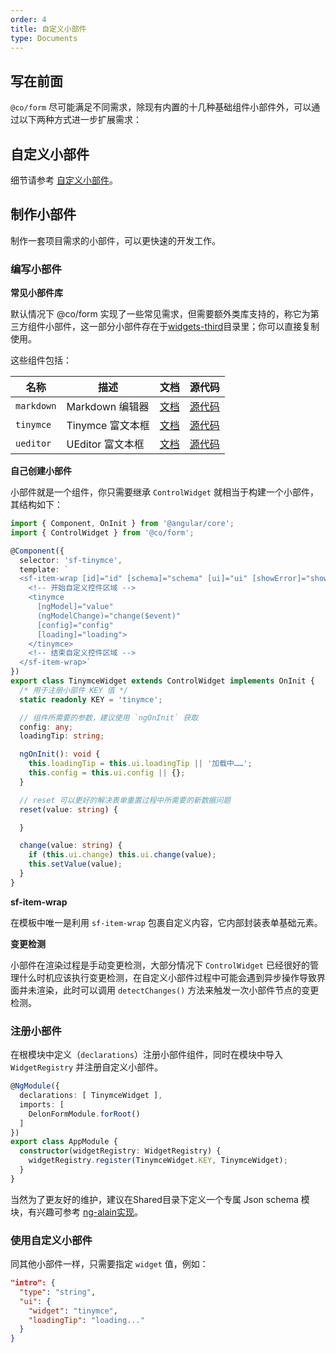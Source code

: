```yaml
---
order: 4
title: 自定义小部件
type: Documents
---
```


## 写在前面

`@co/form` 尽可能满足不同需求，除现有内置的十几种基础组件小部件外，可以通过以下两种方式进一步扩展需求：

## 自定义小部件

细节请参考 [自定义小部件](/form/custom)。

## 制作小部件

制作一套项目需求的小部件，可以更快速的开发工作。

### 编写小部件

**常见小部件库**

默认情况下 @co/form 实现了一些常见需求，但需要额外类库支持的，称它为第三方组件小部件，这一部分小部件存在于[widgets-third](https://github.com/ng-alain/delon/tree/master/packages/form/widgets-third)目录里；你可以直接复制使用。

这些组件包括：

| 名称 | 描述 | 文档 | 源代码 |
| --- | ---- | ---- | ---- |
| `markdown` | Markdown 编辑器 | [文档](/form/markdown) | [源代码](https://github.com/ng-alain/delon/tree/master/packages/form/widgets-third/markdown) |
| `tinymce` | Tinymce 富文本框 | [文档](/form/tinymce) | [源代码](https://github.com/ng-alain/delon/tree/master/packages/form/widgets-third/tinymce) |
| `ueditor` | UEditor 富文本框 | [文档](/form/ueditor) | [源代码](https://github.com/ng-alain/delon/tree/master/packages/form/widgets-third/ueditor) |

**自己创建小部件**

小部件就是一个组件，你只需要继承 `ControlWidget` 就相当于构建一个小部件，其结构如下：

```ts
import { Component, OnInit } from '@angular/core';
import { ControlWidget } from '@co/form';

@Component({
  selector: 'sf-tinymce',
  template: `
  <sf-item-wrap [id]="id" [schema]="schema" [ui]="ui" [showError]="showError" [error]="error" [showTitle]="schema.title">
    <!-- 开始自定义控件区域 -->
    <tinymce
      [ngModel]="value"
      (ngModelChange)="change($event)"
      [config]="config"
      [loading]="loading">
    </tinymce>
    <!-- 结束自定义控件区域 -->
  </sf-item-wrap>`
})
export class TinymceWidget extends ControlWidget implements OnInit {
  /* 用于注册小部件 KEY 值 */
  static readonly KEY = 'tinymce';

  // 组件所需要的参数，建议使用 `ngOnInit` 获取
  config: any;
  loadingTip: string;

  ngOnInit(): void {
    this.loadingTip = this.ui.loadingTip || '加载中……';
    this.config = this.ui.config || {};
  }

  // reset 可以更好的解决表单重置过程中所需要的新数据问题
  reset(value: string) {

  }

  change(value: string) {
    if (this.ui.change) this.ui.change(value);
    this.setValue(value);
  }
}
```

**sf-item-wrap**

在模板中唯一是利用 `sf-item-wrap` 包裹自定义内容，它内部封装表单基础元素。

**变更检测**

小部件在渲染过程是手动变更检测，大部分情况下 `ControlWidget` 已经很好的管理什么时机应该执行变更检测，在自定义小部件过程中可能会遇到异步操作导致界面并未渲染，此时可以调用 `detectChanges()` 方法来触发一次小部件节点的变更检测。

### 注册小部件

在根模块中定义（`declarations`）注册小部件组件，同时在模块中导入 `WidgetRegistry` 并注册自定义小部件。

```ts
@NgModule({
  declarations: [ TinymceWidget ],
  imports: [
    DelonFormModule.forRoot()
  ]
})
export class AppModule {
  constructor(widgetRegistry: WidgetRegistry) {
    widgetRegistry.register(TinymceWidget.KEY, TinymceWidget);
  }
}
```

当然为了更友好的维护，建议在Shared目录下定义一个专属 Json schema 模块，有兴趣可参考 [ng-alain实现](https://github.com/ng-alain/ng-alain/blob/master/src/app/shared/json-schema/json-schema.module.ts)。

### 使用自定义小部件

同其他小部件一样，只需要指定 `widget` 值，例如：

```json
"intro": {
  "type": "string",
  "ui": {
    "widget": "tinymce",
    "loadingTip": "loading..."
  }
}
```
